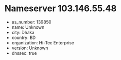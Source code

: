 # Nameserver 103.146.55.48

* as_number: 139850
* name: Unknown
* city: Dhaka
* country: BD
* organization: Hi-Tec Enterprise
* version: Unknown
* dnssec: true
